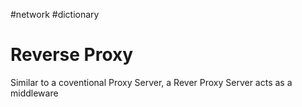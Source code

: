 #network #dictionary 
# Reverse Proxy
Similar to a coventional Proxy Server, a Rever Proxy Server acts as a middleware 
